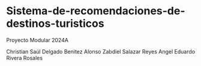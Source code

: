 # Sistema-de-recomendaciones-de-destinos-turisticos
Proyecto Modular 2024A

Christian Saúl Delgado Benitez
Alonso Zabdiel Salazar Reyes
Angel Eduardo Rivera Rosales
